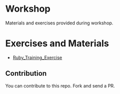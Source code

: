 # Workshop
Materials and exercises provided during workshop.

# Exercises and Materials
- [Ruby_Training_Exercise](https://github.com/Kamalpaneru/Ruby_training_exercise)

## Contribution
You can contribute to this repo. Fork and send a PR.
